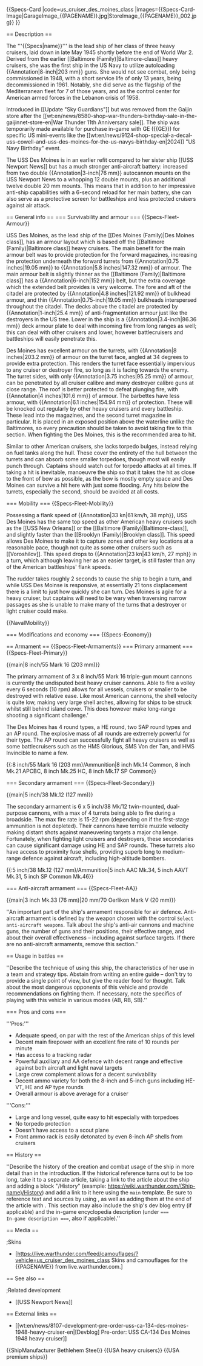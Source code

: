 {{Specs-Card
|code=us_cruiser_des_moines_class
|images={{Specs-Card-Image|GarageImage_{{PAGENAME}}.jpg|StoreImage_{{PAGENAME}}_002.jpg}}
}}

== Description ==
<!-- ''In the first part of the description, cover the history of the ship's creation and military application. In the second part, tell the reader about using this ship in the game. Add a screenshot: if a beginner player has a hard time remembering vehicles by name, a picture will help them identify the ship in question.'' -->
The '''{{Specs|name}}''' is the lead ship of her class of three heavy cruisers, laid down in late May 1945 shortly before the end of World War 2. Derived from the earlier [[Baltimore (Family)|Baltimore-class]] heavy cruisers, she was the first ship in the US Navy to utilize autoloading {{Annotation|8-inch|203 mm}} guns. She would not see combat, only being commissioned in 1948, with a short service life of only 13 years, being decommissioned in 1961. Notably, she did serve as the flagship of the Mediterranean fleet for 7 of those years, and as the control center for American armed forces in the Lebanon crisis of 1958.

Introduced in [[Update "Sky Guardians"]] but was removed from the Gaijin store after the [[wt:en/news/8580-shop-war-thunders-birthday-sale-in-the-gaijinnet-store-en|War Thunder 11th Anniversary sale]]. The ship was temporarily made available for purchase in-game with GE ({{GE}}) for specific US mini-events like the [[wt:en/news/9124-shop-special-a-decal-uss-cowell-and-uss-des-moines-for-the-us-navys-birthday-en|2024]] "US Navy Birthday" event.

The USS Des Moines is in an earlier refit compared to her sister ship [[USS Newport News]] but has a much stronger anti-aircraft battery: increased from two double {{Annotation|3-inch|76 mm}} autocannon mounts on the USS Newport News to a whopping 12 double mounts, plus an additional twelve double 20 mm mounts. This means that in addition to her impressive anti-ship capabilities with a 6-second reload for her main battery, she can also serve as a protective screen for battleships and less protected cruisers against air attack.

== General info ==
=== Survivability and armour ===
{{Specs-Fleet-Armour}}
<!-- ''Talk about the vehicle's armour. Note the most well-defended and most vulnerable zones, e.g. the ammo magazine. Evaluate the composition of components and assemblies responsible for movement and manoeuvrability. Evaluate the survivability of the primary and secondary armaments separately. Don't forget to mention the size of the crew, which plays an important role in fleet mechanics. Save tips on preserving survivability for the "Usage in battles" section. If necessary, use a graphical template to show the most well-protected or most vulnerable points in the armour.'' -->
USS Des Moines, as the lead ship of the [[Des Moines (Family)|Des Moines class]], has an armour layout which is based off the [[Baltimore (Family)|Baltimore class]] heavy cruisers. The main benefit for the main armour belt was to provide protection for the forward magazines, increasing the protection underneath the forward turrets from {{Annotation|0.75 inches|19.05 mm}} to {{Annotation|5.8 inches|147.32 mm}} of armour. The main armour belt is slightly thinner as the [[Baltimore (Family)|Baltimore class]] has a {{Annotation|6-inch|152 mm}} belt, but the extra coverage which the extended belt provides is very welcome. The fore and aft of the citadel are protected by {{Annotation|4.8 inches|121.92 mm}} of bulkhead armour, and thin {{Annotation|0.75-inch|19.05 mm}} bulkheads interspersed throughout the citadel. The decks above the citadel are protected by {{Annotation|1-inch|25.4 mm}} of anti-fragmentation armour just like the destroyers in the US tree. Lower in the ship is a {{Annotation|3.4-inch|86.36 mm}} deck armour plate to deal with incoming fire from long ranges as well; this can deal with other cruisers and lower, however battlecruisers and battleships will easily penetrate this.

Des Moines has excellent armour on the turrets, with {{Annotation|8 inches|203.2 mm}} of armour on the turret face, angled at 34 degrees to provide extra protection. This renders the turret face essentially impervious to any cruiser or destroyer fire, so long as it is facing towards the enemy. The turret sides, with only {{Annotation|3.75 inches|95.25 mm}} of armour, can be penetrated by all cruiser calibre and many destroyer calibre guns at close range. The roof is better protected to defeat plunging fire, with {{Annotation|4 inches|101.6 mm}} of armour. The barbettes have less armour, with {{Annotation|6.1 inches|154.94 mm}} of protection. These will be knocked out regularly by other heavy cruisers and every battleship. These lead into the magazines, and the second turret magazine in particular. It is placed in an exposed position above the waterline unlike the Baltimores, so every precaution should be taken to avoid taking fire to this section. When fighting the Des Moines, this is the recommended area to hit.

Similar to other American cruisers, she lacks torpedo bulges, instead relying on fuel tanks along the hull. These cover the entirety of the hull between the turrets and can absorb some smaller torpedoes, though most will easily punch through. Captains should watch out for torpedo attacks at all times. If taking a hit is inevitable, manoeuvre the ship so that it takes the hit as close to the front of bow as possible, as the bow is mostly empty space and Des Moines can survive a hit here with just some flooding. Any hits below the turrets, especially the second, should be avoided at all costs.

=== Mobility ===
{{Specs-Fleet-Mobility}}
<!-- ''Write about the ship's mobility. Evaluate its power and manoeuvrability, rudder rerouting speed, stopping speed at full tilt, with its maximum forward and reverse speed.'' -->
Possessing a flank speed of {{Annotation|33 kn|61 km/h, 38 mph}}, USS Des Moines has the same top speed as other American heavy cruisers such as the [[USS New Orleans]] or the [[Baltimore (Family)|Baltimore-class]], and slightly faster than the [[Brooklyn (Family)|Brooklyn class]].  This speed allows Des Moines to make it to capture zones and other key locations at a reasonable pace, though not quite as some other cruisers such as [[Voroshilov]]. This speed drops to {{Annotation|23 kn|43 km/h, 27 mph}} in a turn, which although leaving her as an easier target, is still faster than any of the American battleships' flank speeds.

The rudder takes roughly 2 seconds to cause the ship to begin a turn, and while USS Des Moinse is responsive, at essentially 21 tons displacement there is a limit to just how quickly she can turn. Des Moines is agile for a heavy cruiser, but captains will need to be wary when traversing narrow passages as she is unable to make many of the turns that a destroyer or light cruiser could make.

{{NavalMobility}}

=== Modifications and economy ===
{{Specs-Economy}}

== Armament ==
{{Specs-Fleet-Armaments}}
=== Primary armament ===
{{Specs-Fleet-Primary}}
<!-- ''Provide information about the characteristics of the primary armament. Evaluate their efficacy in battle based on their reload speed, ballistics and the capacity of their shells. Add a link to the main article about the weapon: <code><nowiki>{{main|Weapon name (calibre)}}</nowiki></code>. Broadly describe the ammunition available for the primary armament, and provide recommendations on how to use it and which ammunition to choose.'' -->
{{main|8 inch/55 Mark 16 (203 mm)}}

The primary armament of 3 x 8 inch/55 Mark 16 triple-gun mount cannons is currently the undisputed best heavy cruiser cannons. Able to fire a volley every 6 seconds (10 rpm) allows for all vessels, cruisers or smaller to be destroyed with relative ease. Like most American cannons, the shell velocity is quite low, making very large shell arches, allowing for ships to be struck whilst still behind island cover. This does however make long-range shooting a significant challenge.'

The Des Moines has 4 round types, a HE round, two SAP round types and an AP round. The explosive mass of all rounds are extremely powerful for their type. The AP round can successfully fight all heavy cruisers as well as some battlecruisers such as the HMS Glorious, SMS Von der Tan, and HMS Invincible to name a few.

{{:8 inch/55 Mark 16 (203 mm)/Ammunition|8 inch Mk.14 Common, 8 inch Mk.21 APCBC, 8 inch Mk.25 HC, 8 inch Mk.17 SP Common}}

=== Secondary armament ===
{{Specs-Fleet-Secondary}}
<!-- ''Some ships are fitted with weapons of various calibres. Secondary armaments are defined as weapons chosen with the control <code>Select secondary weapon</code>. Evaluate the secondary armaments and give advice on how to use them. Describe the ammunition available for the secondary armament. Provide recommendations on how to use them and which ammunition to choose. Remember that any anti-air armament, even heavy calibre weapons, belong in the next section. If there is no secondary armament, remove this section.'' -->
{{main|5 inch/38 Mk.12 (127 mm)}}

The secondary armament is 6 x 5 inch/38 Mk/12 twin-mounted, dual-purpose cannons, with a max of 4 turrets being able to fire during a broadside. The max fire rate is 15-22 rpm (depending on if the first-stage ammunition is not depleted). Their cannons have terrible muzzle velocity making distant shots against maneuvering targets a major challenge. Fortunately, when fighting light cruisers and destroyers, these secondaries can cause significant damage using HE and SAP rounds. These turrets also have access to proximity fuse shells, providing superb long to medium-range defence against aircraft, including high-altitude bombers.

{{:5 inch/38 Mk.12 (127 mm)/Ammunition|5 inch AAC Mk.34, 5 inch AAVT Mk.31, 5 inch SP Common Mk.46}}

=== Anti-aircraft armament ===
{{Specs-Fleet-AA}}
<!-- ''An important part of the ship's armament responsible for air defence. Anti-aircraft armament is defined by the weapon chosen with the control <code>Select anti-aircraft weapons</code>. Talk about the ship's anti-air cannons and machine guns, the number of guns and their positions, their effective range, and about their overall effectiveness – including against surface targets. If there are no anti-aircraft armaments, remove this section.'' -->
{{main|3 inch Mk.33 (76 mm)|20 mm/70 Oerlikon Mark V (20 mm)}}

''An important part of the ship's armament responsible for air defence. Anti-aircraft armament is defined by the weapon chosen with the control <code>Select anti-aircraft weapons</code>. Talk about the ship's anti-air cannons and machine guns, the number of guns and their positions, their effective range, and about their overall effectiveness – including against surface targets. If there are no anti-aircraft armaments, remove this section.''

== Usage in battles ==
<!-- ''Describe the technique of using this ship, the characteristics of her use in a team and strategy tips. Abstain from writing an entire guide – don't try to provide a single point of view, but give the reader food for thought. Talk about the most dangerous opponents for this vehicle and provide recommendations on fighting them. If necessary, note the specifics of playing with this vehicle in various modes (AB, RB, SB).'' -->
''Describe the technique of using this ship, the characteristics of her use in a team and strategy tips. Abstain from writing an entire guide – don't try to provide a single point of view, but give the reader food for thought. Talk about the most dangerous opponents of this vehicle and provide recommendations on fighting them. If necessary, note the specifics of playing with this vehicle in various modes (AB, RB, SB).''

=== Pros and cons ===
<!-- ''Summarise and briefly evaluate the vehicle in terms of its characteristics and combat effectiveness. Mark its pros and cons in the bulleted list. Try not to use more than 6 points for each of the characteristics. Avoid using categorical definitions such as "bad", "good" and the like - use substitutions with softer forms such as "inadequate" and "effective".'' -->

'''Pros:'''

* Adequate speed, on par with the rest of the American ships of this level
* Decent main firepower with an excellent fire rate of 10 rounds per minute
* Has access to a tracking radar
* Powerful auxiliary and AA defence with decent range and effective against both aircraft and light naval targets
* Large crew complement allows for a decent survivability
* Decent ammo variety for both the 8-inch and 5-inch guns including HE-VT, HE and AP type rounds
* Overall armour is above average for a cruiser

'''Cons:'''

* Large and long vessel, quite easy to hit especially with torpedoes
* No torpedo protection
* Doesn't have access to a scout plane
* Front ammo rack is easily detonated by even 8-inch AP shells from cruisers

== History ==
<!-- ''Describe the history of the creation and combat usage of the ship in more detail than in the introduction. If the historical reference turns out to be too long, take it to a separate article, taking a link to the article about the ship and adding a block "/History" (example: <nowiki>https://wiki.warthunder.com/(Ship-name)/History</nowiki>) and add a link to it here using the <code>main</code> template. Be sure to reference text and sources by using <code><nowiki><ref></ref></nowiki></code>, as well as adding them at the end of the article with <code><nowiki><references /></nowiki></code>. This section may also include the ship's dev blog entry (if applicable) and the in-game encyclopedia description (under <code><nowiki>=== In-game description ===</nowiki></code>, also if applicable).'' -->
''Describe the history of the creation and combat usage of the ship in more detail than in the introduction. If the historical reference turns out to be too long, take it to a separate article, taking a link to the article about the ship and adding a block "/History" (example: <nowiki>https://wiki.warthunder.com/(Ship-name)/History</nowiki>) and add a link to it here using the <code>main</code> template. Be sure to reference text and sources by using <code><nowiki><ref></ref></nowiki></code>, as well as adding them at the end of the article with <code><nowiki><references /></nowiki></code>. This section may also include the ship's dev blog entry (if applicable) and the in-game encyclopedia description (under <code><nowiki>=== In-game description ===</nowiki></code>, also if applicable).''

== Media ==
<!-- ''Excellent additions to the article would be video guides, screenshots from the game, and photos.'' -->

;Skins

* [https://live.warthunder.com/feed/camouflages/?vehicle=us_cruiser_des_moines_class Skins and camouflages for the {{PAGENAME}} from live.warthunder.com.]

== See also ==
<!-- ''Links to articles on the War Thunder Wiki that you think will be useful for the reader, for example:''
* ''reference to the series of the ship;''
* ''links to approximate analogues of other nations and research trees.'' -->

;Related development

* [[USS Newport News]]

== External links ==
<!-- ''Paste links to sources and external resources, such as:''
* ''topic on the official game forum;''
* ''other literature.'' -->

* [[wt:en/news/8107-development-pre-order-uss-ca-134-des-moines-1948-heavy-cruiser-en|[Devblog] Pre-order: USS CA-134 Des Moines 1948 heavy cruiser]]

{{ShipManufacturer Bethlehem Steel}}
{{USA heavy cruisers}}
{{USA premium ships}}